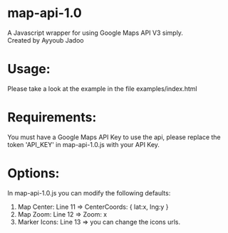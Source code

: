 map-api-1.0
===========

A Javascript wrapper for using Google Maps API V3 simply.<br/>
Created by Ayyoub Jadoo

Usage:
===========
Please take a look at the example in the file examples/index.html

Requirements:
===========
You must have a Google Maps API Key to use the api, please replace the token 'API_KEY' in map-api-1.0.js with your API Key.

Options:
===========
In map-api-1.0.js you can modify the following defaults:<br/>
1. Map Center: Line 11 => CenterCoords: { lat:x, lng:y }<br/>
2. Map Zoom: Line 12 => Zoom: x<br/>
3. Marker Icons: Line 13 => you can change the icons urls.<br/>
